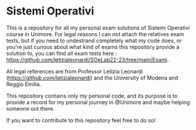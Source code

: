 # Sistemi Operativi
This is a repository for all my personal exam solutions of Sistemi Operativi course in Unimore. For legal reasons I can not attach the relatives exam tests, but if you need to undestrand completely what my code does, or you're just curious about what kind of exams this repository provide a solution to, you can find all exam tests here : https://github.com/letizialeonardi/SOeLab22-23/tree/main/Esami .

All legal references are from Professor Letizia Leonardi (https://github.com/letizialeonardi) and the University of Modena and Reggio Emilia.

This repository contains only my personal code, and its purpose is to provide a record for my personal journey in @Unimore and maybe helping someone out there. 

If you want to contribute to this repository feel free to do so!


